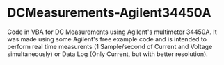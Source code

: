 # DCMeasurements-Agilent34450A
Code in VBA for DC Measurements using Agilent's multimeter 34450A.
It was made using some Agilent's free example code and is intended to perform real time measurents (1 Sample/second of 
Current and Voltage simultaneously) or Data Log (Only Current, but with better resolution).
